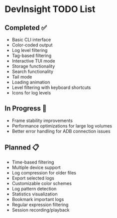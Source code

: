 # DevInsight TODO List

## Completed ✅
- Basic CLI interface
- Color-coded output
- Log level filtering
- Tag-based filtering
- Interactive TUI mode
- Storage functionality
- Search functionality
- Tail mode
- Loading animation
- Level filtering with keyboard shortcuts
- Icons for log levels

## In Progress 🚧
- Frame stability improvements
- Performance optimizations for large log volumes
- Better error handling for ADB connection issues

## Planned 📋
- Time-based filtering
- Multiple device support
- Log compression for older files
- Export selected logs
- Customizable color schemes
- Log pattern detection
- Statistics visualization
- Bookmark important logs
- Regular expression filtering
- Session recording/playback